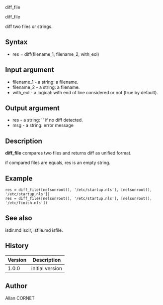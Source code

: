 



diff_file


diff_file

diff two files or strings.

## Syntax

- res = diff(filename_1, filename_2, with_eol)

## Input argument

 - filename_1 - a string: a filename.
 - filename_2 - a string: a filename.
 - with_eol - a logical: with end of line considered or not (true by default).

## Output argument

 - res - a string: '' if no diff detected.
 - msg - a string: error message

## Description


  <p><b>diff_file</b> compares two files and returns diff as unified format.</p>
  <p>if compared files are equals, res is an empty string.</p>


## Example

```Nelson
res = diff_file([nelsonroot(), '/etc/startup.nls'], [nelsonroot(), '/etc/startup.nls'])
res = diff_file([nelsonroot(), '/etc/startup.nls'], [nelsonroot(), '/etc/finish.nls'])
```

## See also

isdir.md isdir, isfile.md isfile.
## History

|Version|Description|
|------|------|
|1.0.0|initial version|


## Author

Allan CORNET



